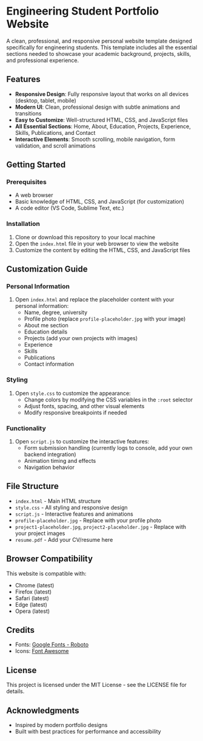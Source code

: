 # Engineering Student Portfolio Website

A clean, professional, and responsive personal website template designed specifically for engineering students. This template includes all the essential sections needed to showcase your academic background, projects, skills, and professional experience.

## Features

- **Responsive Design**: Fully responsive layout that works on all devices (desktop, tablet, mobile)
- **Modern UI**: Clean, professional design with subtle animations and transitions
- **Easy to Customize**: Well-structured HTML, CSS, and JavaScript files
- **All Essential Sections**: Home, About, Education, Projects, Experience, Skills, Publications, and Contact
- **Interactive Elements**: Smooth scrolling, mobile navigation, form validation, and scroll animations

## Getting Started

### Prerequisites

- A web browser
- Basic knowledge of HTML, CSS, and JavaScript (for customization)
- A code editor (VS Code, Sublime Text, etc.)

### Installation

1. Clone or download this repository to your local machine
2. Open the `index.html` file in your web browser to view the website
3. Customize the content by editing the HTML, CSS, and JavaScript files

## Customization Guide

### Personal Information

1. Open `index.html` and replace the placeholder content with your personal information:
   - Name, degree, university
   - Profile photo (replace `profile-placeholder.jpg` with your image)
   - About me section
   - Education details
   - Projects (add your own projects with images)
   - Experience
   - Skills
   - Publications
   - Contact information

### Styling

1. Open `style.css` to customize the appearance:
   - Change colors by modifying the CSS variables in the `:root` selector
   - Adjust fonts, spacing, and other visual elements
   - Modify responsive breakpoints if needed

### Functionality

1. Open `script.js` to customize the interactive features:
   - Form submission handling (currently logs to console, add your own backend integration)
   - Animation timing and effects
   - Navigation behavior

## File Structure

- `index.html` - Main HTML structure
- `style.css` - All styling and responsive design
- `script.js` - Interactive features and animations
- `profile-placeholder.jpg` - Replace with your profile photo
- `project1-placeholder.jpg`, `project2-placeholder.jpg` - Replace with your project images
- `resume.pdf` - Add your CV/resume here

## Browser Compatibility

This website is compatible with:
- Chrome (latest)
- Firefox (latest)
- Safari (latest)
- Edge (latest)
- Opera (latest)

## Credits

- Fonts: [Google Fonts - Roboto](https://fonts.google.com/specimen/Roboto)
- Icons: [Font Awesome](https://fontawesome.com/)

## License

This project is licensed under the MIT License - see the LICENSE file for details.

## Acknowledgments

- Inspired by modern portfolio designs
- Built with best practices for performance and accessibility 